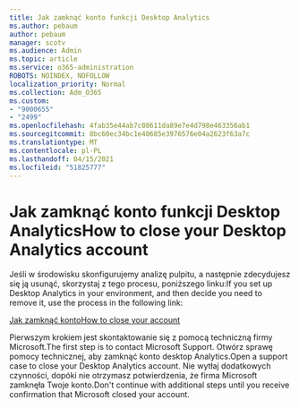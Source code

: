```yaml
---
title: Jak zamknąć konto funkcji Desktop Analytics
ms.author: pebaum
author: pebaum
manager: scotv
ms.audience: Admin
ms.topic: article
ms.service: o365-administration
ROBOTS: NOINDEX, NOFOLLOW
localization_priority: Normal
ms.collection: Adm_O365
ms.custom:
- "9000655"
- "2499"
ms.openlocfilehash: 4fab35e44ab7c08611da89e7e4d798e463356ab1
ms.sourcegitcommit: 8bc60ec34bc1e40685e3976576e04a2623f63a7c
ms.translationtype: MT
ms.contentlocale: pl-PL
ms.lasthandoff: 04/15/2021
ms.locfileid: "51825777"
---
```

# <a name="how-to-close-your-desktop-analytics-account"></a><span data-ttu-id="2fd5d-102">Jak zamknąć konto funkcji Desktop Analytics</span><span class="sxs-lookup"><span data-stu-id="2fd5d-102">How to close your Desktop Analytics account</span></span>

<span data-ttu-id="2fd5d-103">Jeśli w środowisku skonfigurujemy analizę pulpitu, a następnie zdecydujesz się ją usunąć, skorzystaj z tego procesu, poniższego linku:</span><span class="sxs-lookup"><span data-stu-id="2fd5d-103">If you set up Desktop Analytics in your environment, and then decide you need to remove it, use the process in the following link:</span></span>

[<span data-ttu-id="2fd5d-104">Jak zamknąć konto</span><span class="sxs-lookup"><span data-stu-id="2fd5d-104">How to close your account</span></span>](https://docs.microsoft.com/configmgr/desktop-analytics/account-close)

<span data-ttu-id="2fd5d-105">Pierwszym krokiem jest skontaktowanie się z pomocą techniczną firmy Microsoft.</span><span class="sxs-lookup"><span data-stu-id="2fd5d-105">The first step is to contact Microsoft Support.</span></span> <span data-ttu-id="2fd5d-106">Otwórz sprawę pomocy technicznej, aby zamknąć konto desktop Analytics.</span><span class="sxs-lookup"><span data-stu-id="2fd5d-106">Open a support case to close your Desktop Analytics account.</span></span> <span data-ttu-id="2fd5d-107">Nie wytłaj dodatkowych czynności, dopóki nie otrzymasz potwierdzenia, że firma Microsoft zamknęła Twoje konto.</span><span class="sxs-lookup"><span data-stu-id="2fd5d-107">Don't continue with additional steps until you receive confirmation that Microsoft closed your account.</span></span>